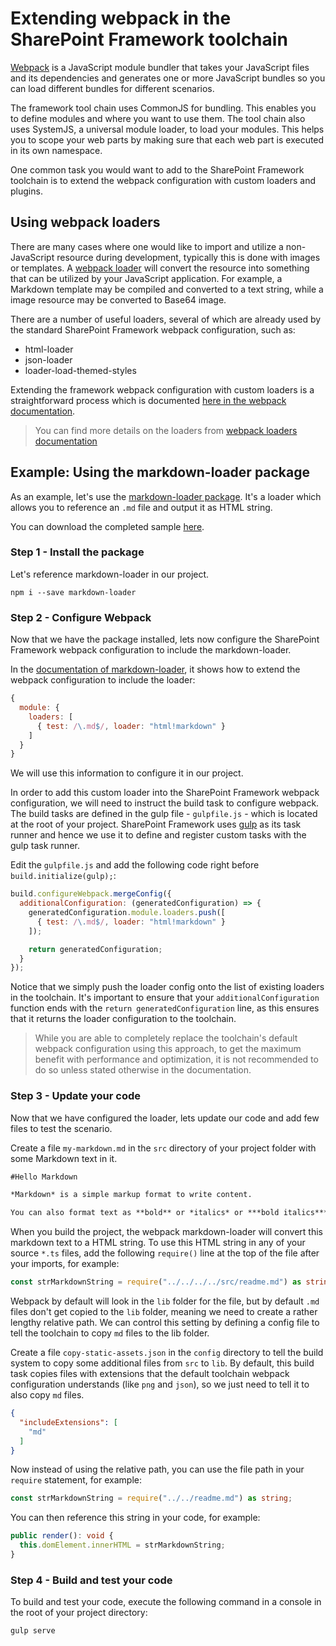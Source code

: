 # Extending webpack in the SharePoint Framework toolchain

[Webpack](https://webpack.github.io/) is a JavaScript module bundler that takes your JavaScript files and its dependencies and generates one or more JavaScript bundles so you can load different bundles for different scenarios.

The framework tool chain uses CommonJS for bundling. This enables you to define modules and where you want to use them. The tool chain also uses SystemJS, a universal module loader, to load your modules. This helps you to scope your web parts by making sure that each web part is executed in its own namespace.

One common task you would want to add to the SharePoint Framework toolchain is to extend the webpack configuration with custom loaders and plugins.

## Using webpack loaders
There are many cases where one would like to import and utilize a non-JavaScript resource during development, typically this is done with images or templates. A [webpack loader](https://webpack.github.io/docs/loaders.html) will convert the resource into something that can be utilized by your JavaScript application. For example, a Markdown template may be compiled and converted to a text string, while a image resource may be converted to Base64 image.

There are a number of useful loaders, several of which are already used by the standard SharePoint Framework webpack configuration, such as:

- html-loader
- json-loader
- loader-load-themed-styles

Extending the framework webpack configuration with custom loaders is a straightforward process which is documented [here in the webpack documentation](https://webpack.github.io/docs/loaders.html#writing-a-loader).

> You can find more details on the loaders from [webpack loaders documentation](https://webpack.github.io/docs/loaders.html)

## Example: Using the markdown-loader package
As an example, let's use the [markdown-loader package](https://www.npmjs.com/package/markdown-loader).  It's a loader which allows you to reference an `.md` file and output it as HTML string.

You can download the completed sample [here](https://aka.ms/spfx-extend-webpack-sample).

### Step 1 - Install the package
Let's reference markdown-loader in our project.

```
npm i --save markdown-loader 
```

### Step 2 - Configure Webpack 
Now that we have the package installed, lets now configure the SharePoint Framework webpack configuration to include the markdown-loader. 

In the [documentation of markdown-loader](https://github.com/peerigon/markdown-loader), it shows how to extend the webpack configuration to include the loader:

```JavaScript
{
  module: {
    loaders: [
      { test: /\.md$/, loader: "html!markdown" }
    ]
  }
}
```

We will use this information to configure it in our project. 

In order to add this custom loader into the SharePoint Framework webpack configuration, we will need to instruct the build task to configure webpack. The build tasks are defined in the gulp file - `gulpfile.js` - which is located at the root of your project. SharePoint Framework uses [gulp](http://gulpjs.com/) as its task runner and hence we use it to define and register custom tasks with the gulp task runner.

Edit the `gulpfile.js` and add the following code right before `build.initialize(gulp);`:

```JavaScript 
build.configureWebpack.mergeConfig({ 
  additionalConfiguration: (generatedConfiguration) => { 
    generatedConfiguration.module.loaders.push([ 
      { test: /\.md$/, loader: "html!markdown" } 
    ]); 

    return generatedConfiguration; 
  } 
});
```

Notice that we simply push the loader config onto the list of existing loaders in the toolchain. It's important to ensure that your `additionalConfiguration` function ends with the `return generatedConfiguration` line, as this ensures that it  returns the loader configuration to the toolchain. 

> While you are able to completely replace the toolchain's default webpack configuration using this approach, to get the maximum benefit with performance and optimization, it is not recommended to do so unless stated otherwise in the documentation. 

### Step 3 - Update your code
Now that we have configured the loader, lets update our code and add few files to test the scenario. 

Create a file `my-markdown.md` in the `src` directory of your project folder with some Markdown text in it.

```md
#Hello Markdown

*Markdown* is a simple markup format to write content. 

You can also format text as **bold** or *italics* or ***bold italics***  
```

When you build the project, the webpack markdown-loader will convert this markdown text to a HTML string. To use this HTML string in any of your source `*.ts` files, add the following `require()` line at the top of the file after your imports, for example:


```TypeScript
const strMarkdownString = require("../../../../src/readme.md") as string;
```

Webpack by default will look in the `lib` folder for the file, but by default `.md` files don't get copied to the `lib` folder, meaning we need to create a rather lengthy relative path. We can control this setting by defining a config file to tell the toolchain to copy `md` files to the lib folder. 

Create a file `copy-static-assets.json` in the `config` directory to tell the build system to copy some additional files from `src` to `lib`. By default, this build task copies files with extensions that the default toolchain webpack configuration understands (like `png` and `json`), so we just need to tell it to also copy `md` files.

```JSON
{
  "includeExtensions": [
    "md"
  ]
}
```

Now instead of using the relative path, you can use the file path in your `require` statement, for example:

```TypeScript
const strMarkdownString = require("../../readme.md") as string;
```
 
You can then reference this string in your code, for example:

``` TypeScript
public render(): void {
  this.domElement.innerHTML = strMarkdownString;
}
```

### Step 4 - Build and test your code
To build and test your code, execute the following command in a console in the root of your project directory:

```
gulp serve
```
